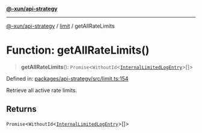 [**@-xun/api-strategy**](../../README.md)

***

[@-xun/api-strategy](../../README.md) / [limit](../README.md) / getAllRateLimits

# Function: getAllRateLimits()

> **getAllRateLimits**(): `Promise`\<`WithoutId`\<[`InternalLimitedLogEntry`](../type-aliases/InternalLimitedLogEntry.md)\>[]\>

Defined in: [packages/api-strategy/src/limit.ts:154](https://github.com/Xunnamius/api-utils/blob/9ad17e4ad2e689dd2955c28701b11d077ae09346/packages/api-strategy/src/limit.ts#L154)

Retrieve all active rate limits.

## Returns

`Promise`\<`WithoutId`\<[`InternalLimitedLogEntry`](../type-aliases/InternalLimitedLogEntry.md)\>[]\>
